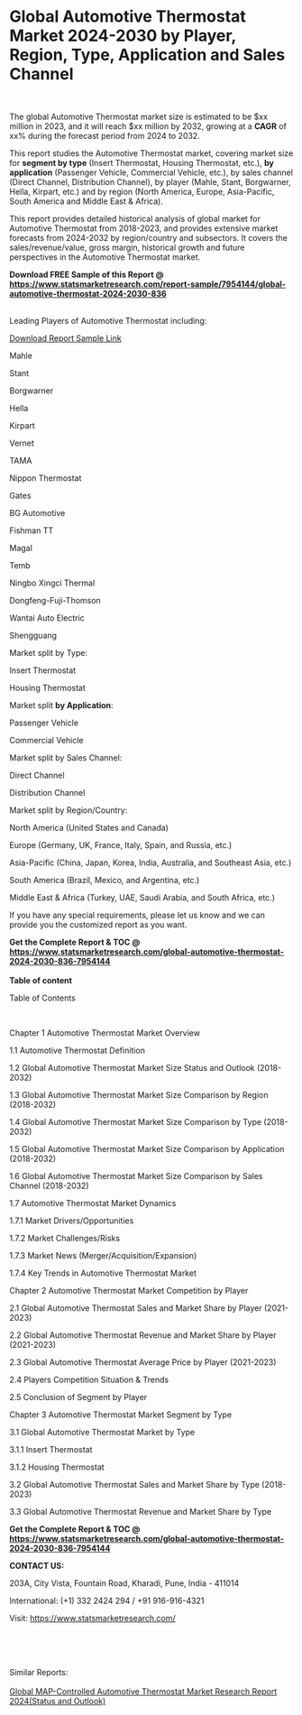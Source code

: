 <h1>Global Automotive Thermostat Market 2024-2030 by Player, Region, Type, Application and Sales Channel</h1><br/><p>The global Automotive Thermostat market size is estimated to be $xx million in 2023, and it will reach $xx million by 2032, growing at a <strong>CAGR</strong> of xx% during the forecast period from 2024 to 2032.</p><p>
 
 This report studies the Automotive Thermostat market, covering market size for <strong>segment by type</strong> (Insert Thermostat, Housing Thermostat, etc.), <strong>by application</strong> (Passenger Vehicle, Commercial Vehicle, etc.), by sales channel (Direct Channel, Distribution Channel), by player (Mahle, Stant, Borgwarner, Hella, Kirpart, etc.) and by region (North America, Europe, Asia-Pacific, South America and Middle East & Africa).</p><p>
 
 This report provides detailed historical analysis of global market for Automotive Thermostat from 2018-2023, and provides extensive market forecasts from 2024-2032 by region/country and subsectors. It covers the sales/revenue/value, gross margin, historical growth and future perspectives in the Automotive Thermostat market.</p><div><b>Download FREE Sample of this Report @ <a href="https://www.statsmarketresearch.com/download-free-sample/7954144/global-automotive-thermostat-2024-2030-836">https://www.statsmarketresearch.com/report-sample/7954144/global-automotive-thermostat-2024-2030-836</a></b></div><br><p>
 
 Leading Players of Automotive Thermostat including:</p><p><a href="https://www.statsmarketresearch.com/download-free-sample/7954144/global-automotive-thermostat-2024-2030-836">Download Report Sample Link</a></p><p>Mahle</p><p>Stant</p><p>Borgwarner</p><p>Hella</p><p>Kirpart</p><p>Vernet</p><p>TAMA</p><p>Nippon Thermostat</p><p>Gates</p><p>BG Automotive</p><p>Fishman TT</p><p>Magal</p><p>Temb</p><p>Ningbo Xingci Thermal</p><p>Dongfeng-Fuji-Thomson</p><p>Wantai Auto Electric</p><p>Shengguang</p><p>
 
 Market split by Type:</p><p>Insert Thermostat</p><p>Housing Thermostat</p><p>
 
 Market split <strong>by Application</strong>:</p><p>Passenger Vehicle</p><p>Commercial Vehicle</p><p>
 
 Market split by Sales Channel:</p><p>Direct Channel</p><p>Distribution Channel</p><p>
 
 Market split by Region/Country:</p><p>North America (United States and Canada)</p><p>Europe (Germany, UK, France, Italy, Spain, and Russia, etc.)</p><p>Asia-Pacific (China, Japan, Korea, India, Australia, and Southeast Asia, etc.)</p><p>South America (Brazil, Mexico, and Argentina, etc.)</p><p>Middle East & Africa (Turkey, UAE, Saudi Arabia, and South Africa, etc.)</p><p>
 
 If you have any special requirements, please let us know and we can provide you the customized report as you want.</p><div><b>Get the Complete Report & TOC @ <a href="https://www.statsmarketresearch.com/global-automotive-thermostat-2024-2030-836-7954144">https://www.statsmarketresearch.com/global-automotive-thermostat-2024-2030-836-7954144</a></b></div><br><b>Table of content</b><p>Table of Contents<br />
 
 <br />
 
 Chapter 1 Automotive Thermostat Market Overview<br />
 
  1.1 Automotive Thermostat Definition<br />
 
  1.2 Global Automotive Thermostat Market Size Status and Outlook (2018-2032)<br />
 
  1.3 Global Automotive Thermostat Market Size Comparison by Region (2018-2032)<br />
 
  1.4 Global Automotive Thermostat Market Size Comparison by Type (2018-2032)<br />
 
  1.5 Global Automotive Thermostat Market Size Comparison by Application (2018-2032)<br />
 
  1.6 Global Automotive Thermostat Market Size Comparison by Sales Channel (2018-2032)<br />
 
  1.7 Automotive Thermostat Market Dynamics<br />
 
  1.7.1 Market Drivers/Opportunities<br />
 
  1.7.2 Market Challenges/Risks<br />
 
  1.7.3 Market News (Merger/Acquisition/Expansion)<br />
 
  1.7.4 Key Trends in Automotive Thermostat Market<br />
 
 Chapter 2 Automotive Thermostat Market Competition by Player<br />
 
  2.1 Global Automotive Thermostat Sales and Market Share by Player (2021-2023)<br />
 
  2.2 Global Automotive Thermostat Revenue and Market Share by Player (2021-2023)<br />
 
  2.3 Global Automotive Thermostat Average Price by Player (2021-2023)<br />
 
  2.4 Players Competition Situation & Trends<br />
 
  2.5 Conclusion of Segment by Player<br />
 
 Chapter 3 Automotive Thermostat Market Segment by Type<br />
 
  3.1 Global Automotive Thermostat Market by Type<br />
 
  3.1.1 Insert Thermostat<br />
 
  3.1.2 Housing Thermostat<br />
 
  3.2 Global Automotive Thermostat Sales and Market Share by Type (2018-2023)<br />
 
  3.3 Global Automotive Thermostat Revenue and Market Share by Type<br><div><b>Get the Complete Report & TOC @ <a href="https://www.statsmarketresearch.com/global-automotive-thermostat-2024-2030-836-7954144">https://www.statsmarketresearch.com/global-automotive-thermostat-2024-2030-836-7954144</a></b></div></p>
 
 <b>CONTACT US:</b><br>
 
 203A, City Vista, Fountain Road, Kharadi, Pune, India - 411014 <br>
 
 International: (+1) 332 2424 294 / +91 916-916-4321<br>
 
 Visit: <a href="https://www.statsmarketresearch.com/">https://www.statsmarketresearch.com/</a>
 
 <br>
 
 <br><br>Similar Reports: <br><br><a href="https://www.statsmarketresearch.com/global-mapcontrolled-automotive-thermostat-2024-36-7892291">Global MAP-Controlled Automotive Thermostat Market Research Report 2024(Status and Outlook)</a><br><br>